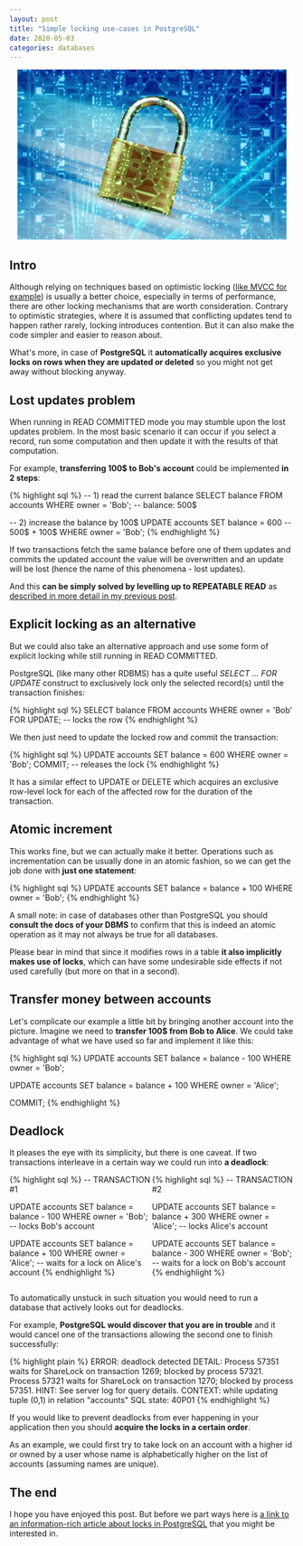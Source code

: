 ```yaml
---
layout: post
title: "Simple locking use-cases in PostgreSQL"
date: 2020-05-03
categories: databases
---
```


<div style="text-align: center; margin: 1em;">
  <img src="/images/simple-locking-use-cases-in-postgresql/security-2168233_1280.jpg"
  title="Locks in PostgreSQL" />
</div>

Intro
-----

Although relying on techniques based on optimistic locking
([like MVCC for example](/databases/2020/05/01/snapshot-isolation-in-postgresql.html))
is usually a better choice, especially in terms of performance,
there are other locking mechanisms that are worth consideration. Contrary to
optimistic strategies, where it is assumed that conflicting updates tend to happen
rather rarely, locking introduces contention. But it can also make
the code simpler and easier to reason about.

What's more, in case of __PostgreSQL__ it __automatically acquires exclusive locks
on rows when they are updated or deleted__ so you might not get away without
blocking anyway.


Lost updates problem
--------------------

When running in READ COMMITTED mode you may stumble upon the lost updates
problem. In the most basic scenario it can occur if you select a record, run
some computation and then update it with the results of that computation.

For example, __transferring 100$ to Bob's account__ could be implemented
__in 2 steps__:

{% highlight sql %}
-- 1) read the current balance
SELECT balance
FROM accounts
WHERE owner = 'Bob'; -- balance: 500$

-- 2) increase the balance by 100$
UPDATE accounts
SET balance = 600 -- 500$ + 100$
WHERE owner = 'Bob';
{% endhighlight %}

If two transactions fetch the same balance before one of them updates and commits
the updated account the value will be overwritten and an update will be lost
(hence the name of this phenomena - lost updates).

And this __can be simply solved by levelling up to REPEATABLE READ__
as [described in more detail in my previous post](/databases/2020/05/01/snapshot-isolation-in-postgresql.html).


Explicit locking as an alternative
----------------------------------

But we could also take an alternative approach and use some form of explicit
locking while still running in READ COMMITTED.

PostgreSQL (like many other RDBMS) has a quite useful _SELECT ... FOR UPDATE_
construct to exclusively lock only the selected record(s) until the transaction finishes:

{% highlight sql %}
SELECT balance
FROM accounts
WHERE owner = 'Bob'
FOR UPDATE; -- locks the row
{% endhighlight %}

We then just need to update the locked row and commit the transaction:

{% highlight sql %}
UPDATE accounts
SET balance = 600
WHERE owner = 'Bob';
COMMIT; -- releases the lock
{% endhighlight %}

It has a similar effect to UPDATE or DELETE which acquires an exclusive row-level
lock for each of the affected row for the duration of the transaction.


Atomic increment
----------------

This works fine, but we can actually make it better. Operations such as incrementation
can be usually done in an atomic fashion, so we can get the job done with __just
one statement__:

{% highlight sql %}
UPDATE accounts
SET balance = balance + 100
WHERE owner = 'Bob';
{% endhighlight %}

<div class="my-info">
A small note: in case of databases other than PostgreSQL
you should <strong>consult the docs of your DBMS</strong>
to confirm that this is indeed an atomic operation
as it may not always be true for all databases.
</div>

Please bear in mind that since it modifies rows in a table __it also implicitly
makes use of locks__, which can have some undesirable side effects if not used
carefully (but more on that in a second).

Transfer money between accounts
-------------------------------

Let's complicate our example a little bit by bringing another account
into the picture. Imagine we need to __transfer 100$ from Bob to Alice__. We could
take advantage of what we have used so far and implement it like this:

{% highlight sql %}
UPDATE accounts
SET balance = balance - 100
WHERE owner = 'Bob';

UPDATE accounts
SET balance = balance + 100
WHERE owner = 'Alice';

COMMIT;
{% endhighlight %}

Deadlock
--------

It pleases the eye with its simplicity, but there is one caveat.
If two transactions interleave in a certain way we could run into __a deadlock__:

<div style="width: 50%; float: left;">
{% highlight sql %}
-- TRANSACTION #1

UPDATE accounts
SET balance = balance - 100
WHERE owner = 'Bob';
-- locks Bob's account





UPDATE accounts
SET balance = balance + 100
WHERE owner = 'Alice';
-- waits for a lock on Alice's account
{% endhighlight %}
</div>

<div style="width: 50%; float: left;">
{% highlight sql %}
-- TRANSACTION #2





UPDATE accounts
SET balance = balance + 300
WHERE owner = 'Alice';
-- locks Alice's account

UPDATE accounts
SET balance = balance - 300
WHERE owner = 'Bob';
-- waits for a lock on Bob's account
{% endhighlight %}
</div>

<div style="clear: both;"></div>

To automatically unstuck in such situation you would need to run a database
that actively looks out for deadlocks.

For example, __PostgreSQL would discover that you are in trouble__ and it would
cancel one of the transactions allowing the second one to finish successfully:

{% highlight plain %}
ERROR:  deadlock detected
DETAIL:  Process 57351 waits for ShareLock on transaction 1269; blocked by process 57321.
Process 57321 waits for ShareLock on transaction 1270; blocked by process 57351.
HINT:  See server log for query details.
CONTEXT:  while updating tuple (0,1) in relation "accounts"
SQL state: 40P01
{% endhighlight %}

If you would like to prevent deadlocks from ever happening in your application
then you should __acquire the locks in a certain order__.

As an example, we could first try to take
lock on an account with a higher id or owned by a user whose name is alphabetically
higher on the list of accounts (assuming names are unique).


The end
-------

I hope you have enjoyed this post. But before we part ways here is
[a link to an information-rich article about locks
in PostgreSQL](https://engineering.nordeus.com/postgres-locking-revealed/)
that you might be interested in.
